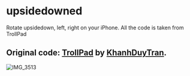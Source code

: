 # upsidedowned
Rotate upsidedown, left, right on your iPhone. All the code is taken from TrollPad

## Original code: [TrollPad](https://github.com/khanhduytran0/TrollPad) by [KhanhDuyTran](https://twitter.com/TranKha50277352).


![IMG_3513](https://github.com/34306/upsidedowned/assets/79745143/72cef998-a127-4784-9bb2-a6e5d0b640b5)
